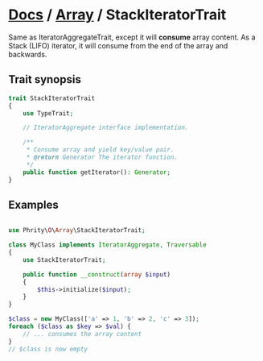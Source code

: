 # [Docs](../../README.md) / [Array](../Array.md) / StackIteratorTrait

Same as IteratorAggregateTrait, except it will **consume** array content.
As a Stack (LIFO) iterator, it will consume from the end of the array and backwards.

## Trait synopsis

```php
trait StackIteratorTrait
{
    use TypeTrait;

    // IteratorAggregate interface implementation.

    /**
     * Consume array and yield key/value pair.
     * @return Generator The iterator function.
     */
    public function getIterator(): Generator;
}
```

## Examples

```php

use Phrity\O\Array\StackIteratorTrait;

class MyClass implements IteratorAggregate, Traversable
{
    use StackIteratorTrait;

    public function __construct(array $input)
    {
        $this->initialize($input);
    }
}

$class = new MyClass(['a' => 1, 'b' => 2, 'c' => 3]);
foreach ($class as $key => $val) {
    // ... consumes the array content
}
// $class is now empty
```
